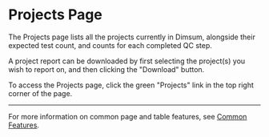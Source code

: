 # Projects Page

The Projects page lists all the projects currently in Dimsum, alongside their expected test count,
and counts for each completed QC step.

A project report can be downloaded by first selecting the project(s) you wish to report on, and then
clicking the "Download" button.

To access the Projects page, click the green "Projects" link in the top right corner of the page.

---

For more information on common page and table features, see [Common Features](features.md).
